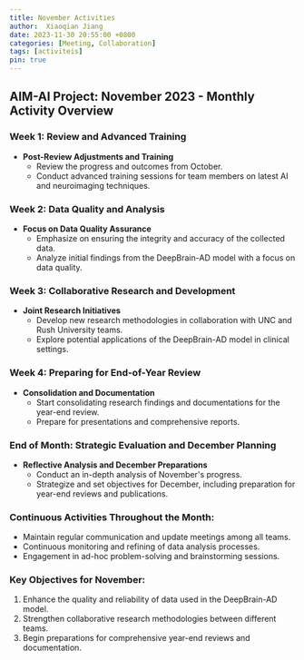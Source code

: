 ```yaml
---
title: November Activities
author:  Xiaoqian Jiang
date: 2023-11-30 20:55:00 +0800
categories: [Meeting, Collaboration]
tags: [activiteis]
pin: true
---
```



## AIM-AI Project: November 2023 - Monthly Activity Overview

### Week 1: Review and Advanced Training
* **Post-Review Adjustments and Training**
  * Review the progress and outcomes from October.
  * Conduct advanced training sessions for team members on latest AI and neuroimaging techniques.

### Week 2: Data Quality and Analysis
* **Focus on Data Quality Assurance**
  * Emphasize on ensuring the integrity and accuracy of the collected data.
  * Analyze initial findings from the DeepBrain-AD model with a focus on data quality.

### Week 3: Collaborative Research and Development
* **Joint Research Initiatives**
  * Develop new research methodologies in collaboration with UNC and Rush University teams.
  * Explore potential applications of the DeepBrain-AD model in clinical settings.

### Week 4: Preparing for End-of-Year Review
* **Consolidation and Documentation**
  * Start consolidating research findings and documentations for the year-end review.
  * Prepare for presentations and comprehensive reports.

### End of Month: Strategic Evaluation and December Planning
* **Reflective Analysis and December Preparations**
  * Conduct an in-depth analysis of November's progress.
  * Strategize and set objectives for December, including preparation for year-end reviews and publications.

### Continuous Activities Throughout the Month:
* Maintain regular communication and update meetings among all teams.
* Continuous monitoring and refining of data analysis processes.
* Engagement in ad-hoc problem-solving and brainstorming sessions.

### Key Objectives for November:
1. Enhance the quality and reliability of data used in the DeepBrain-AD model.
2. Strengthen collaborative research methodologies between different teams.
3. Begin preparations for comprehensive year-end reviews and documentation.